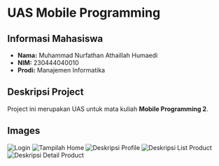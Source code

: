 # UAS Mobile Programming

## Informasi Mahasiswa
- **Nama:** Muhammad Nurfathan Athaillah Humaedi  
- **NIM:** 230444040010  
- **Prodi:** Manajemen Informatika  

## Deskripsi Project
Project ini merupakan UAS untuk mata kuliah **Mobile Programming 2**.  

## Images
![Login](images/foto1.png)
![Tampilah Home](images/foto2.png)
![Deskripsi Profile](images/foto3.png)
![Deskripsi List Product](images/foto4.png)
![Deskripsi Detail Product](images/foto5.png)




